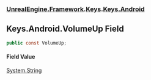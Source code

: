 ### [UnrealEngine.Framework](./UnrealEngine-Framework.md 'UnrealEngine.Framework').[Keys](./Keys.md 'UnrealEngine.Framework.Keys').[Keys.Android](./Keys-Android.md 'UnrealEngine.Framework.Keys.Android')
## Keys.Android.VolumeUp Field
  
```csharp
public const VolumeUp;
```
#### Field Value
[System.String](https://docs.microsoft.com/en-us/dotnet/api/System.String 'System.String')  
